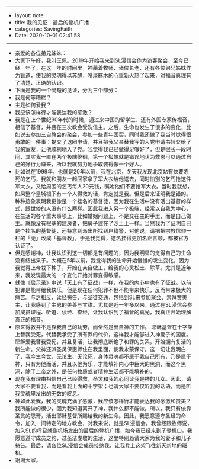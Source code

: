 - --
- layout: note
- title: 我的见证：最后的登机广播
- categories: SavingFaith
- Date: 2020-10-01 02:41:58
- --
- 亲爱的各位弟兄姊妹：
- 大家下午好，我叫王佩。2019年开始我来到SL浸信会作为访客聚会，至今已经一年了，在这一年的时间里，神藉着牧师、诸位长老、还有各位弟兄姊妹作为管道，使我的灵魂得以苏醒，冷淡麻木的心重新火热了起来，对福音真理有了清楚、正确的认识。
- 下面是我的一个简短的见证，分为三个部分：
- 我是何等糟糕？
- 主是如何爱我？
- 我应该怎样行才能表达我的感激？
- 我是在上个世纪90年代的时候，通过来中国的留学生、还有外国专家传福音，相信了基督，并且在三次教会受洗信主。之后，生命也发生了很多的变化，比如说去参加三自教会的聚会，参加一些青年团契，同时我还做了我当时觉得很勇敢的一件事：提交了退团申请，并且把我父亲替我写的入党申请书转交给了我的室友，让他顺利地入了党。我觉得我已经做得足够好了，但是很长一段时间，其实我一直在两个极端徘徊，第一个极端就是错误地认为救恩可以通过自己的好行为赚来，所以我就努力地争取装得像一个好人。
- 比如说在1999年，也就是20年以前，我在北京，冬天我发现北京站有快要冻死的乞丐，我就和朋友一起回家拿了军大衣给他送去，同时怕别的乞丐抢这件军大衣，又给周围的乞丐每人20元钱，嘱咐他们不要抢军大衣。当时我就想，如果整个皇城根下有一个人得救的话，肯定就是我。但是后来证明我是错的。种种迹象表明我更像是一个挂名的基督徒，因为我在生活中没有活出基督的样式，跟世俗的人没有什么两样。因此我进入另一个极端，经常以自我为中心，在生活的各个重大事项上，比如婚姻问题上，不是交在主的手里，而是自己做主。就像没有根基的建房者，把房子建在了沙土上一样。当然我为了证明自己是个挂名的基督徒，还特意到派出所找到户籍警，对他说，请把把宗教信仰一栏的「无」改成「基督教」，于是我觉得，这名挂得更加名正言顺，都被官方认证了。
- 但是感谢神，让我认识到这一切都是有问题的，因为我明显的觉得自己的生命没有结出果子。大概在5年以前，我觉得我的生命开始慢慢的发生变化，因为我觉得上帝栽下种子，开始在亲自做工，给我的心灵松土、除草。尤其是近年来，我发现最大的一个变化开始对罪变得敏感。
- 就像《启示录》中说「天上有了征战」一样，在我的内心中也有了征战。以前犯罪是能带给我快乐，但是现在任何犯罪不但不能带来快乐，反而带来极大的痛苦。与之相反，读经祷告、与圣徒交通，包括到SL来参加聚会、崇拜赞美主，让我感到了主恩的美善与甘甜。尤其是近一年多以来，通过在SL浸信会参加成员课程、听道、读经、查经，让我认识到了福音的真光，我真正开始理解真正的福音。
- 原来得救并不是靠我自己的功劳，而全然是出自神的工作。 耶稣基督在十字架上替我受死，代替我承受了所有罪的代价，这样我才能够进入神爱子的国度。耶稣爱我替我受死，并且复活，让我彻底断绝了和罪的关系，开始拥有复活的新生命。父神还派圣灵保惠师住在我里面，使我永蒙保守。这一切让我明白了，我今生今世，无论生、无论死，身体灵魂都不属于我自己所有，乃是属于神，只有为他而活，并且以他为乐，才能填补内心中巨大的黑洞，而这个黑洞，除了上帝之外，是任何物质或者精神生活都不能填补的。
- 现在我有理由相信自己已经得救，圣灵和我的心同证我是神的儿女。因此，请大家不要看我，而是看我上面的十字架；也请大家不要仅听我的话语，而是听我灵魂里发出的无数的叹息。
- 神如此爱我，我的灵魂充满了感激，我应该怎样行才能表达我的感激和赞美？我所能做的很少，因为我知道离开了神，我什么都不能做。所以，我只有依靠圣灵的恩膏，活出耶稣基督所赐给我的新生命。因此，我愿意遵守圣经的命令，加入一间特定的地方教会，对我来说，就是SL浸信会。我曾经跟牧师说，加入SL的呼召就像机场发出的最后的登机广播，如今我已经来到了登机口。我愿意遵守成员之约，过圣洁虔敬的生活，这里特别恳请大家为我的妻子和儿子祷告。最后，请各位SL浸信会成员接纳我，让我登上这架飞往新天新地的班机。
- 谢谢大家。
